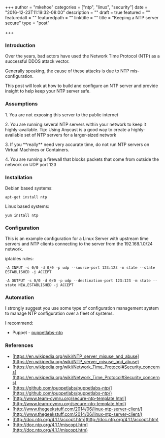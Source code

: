 +++
author = "mkehoe"
categories = ["ntp", "linux", "security"]
date = "2016-12-23T11:19:32-08:00"
description = ""
draft = true
featured = ""
featuredalt = ""
featuredpath = ""
linktitle = ""
title = "Keeping a NTP server secure"
type = "post"

+++
### Introduction

Over the years, bad actors have used the Network Time Protocol (NTP) as a successful DDOS attack vector.

Generally speaking, the cause of these attacks is due to NTP mis-configuration.

This post will look at how to build and configure an NTP server and provide insight to help keep your NTP server safe.

### Assumptions

1\. You are not exposing this server to the public internet

2\. You are running several NTP servers within your network to keep it highly-available. Tip: Using Anycast is a good way to create a highly-available set of NTP servers for a larger-sized network

3\. If you \*\*really\*\* need very accurate time, do not run NTP servers on Virtual Machines or Containers.

4\. You are running a firewall that blocks packets that come from outside the network on UDP port 123

### Installation

Debian based systems:

`apt-get install ntp`

Linux based systems:

`yum install ntp`

### Configuration
This is an example configuration for a Linux Server with upstream time servers and NTP clients connecting to the server from the 192.168.1.0/24 network.
<script src="https://gist.github.com/michael-kehoe/3671aefc504de4895a151532025ff680.js"></script>

iptables rules:

`-A INPUT -s 0/0 -d 0/0 -p udp --source-port 123:123 -m state --state ESTABLISHED -j ACCEPT`

`-A OUTPUT -s 0/0 -d 0/0 -p udp --destination-port 123:123 -m state --state NEW,ESTABLISHED -j ACCEPT`

### Automation

I strongly suggest you use some type of configuration management system to manage NTP configuration over a fleet of systems.

I recommend:

* Puppet - [puppetlabs-ntp](https://github.com/puppetlabs/puppetlabs-ntp)

### References
* [https://en.wikipedia.org/wiki/NTP_server_misuse_and_abuse](https://en.wikipedia.org/wiki/NTP_server_misuse_and_abuse)
* [https://en.wikipedia.org/wiki/Network_Time_Protocol#Security_concerns](https://en.wikipedia.org/wiki/Network_Time_Protocol#Security_concerns)
* [https://github.com/puppetlabs/puppetlabs-ntp/](https://github.com/puppetlabs/puppetlabs-ntp/)
* [http://www.team-cymru.org/secure-ntp-template.html](http://www.team-cymru.org/secure-ntp-template.html)
* [http://www.thegeekstuff.com/2014/06/linux-ntp-server-client/](http://www.thegeekstuff.com/2014/06/linux-ntp-server-client/)
* [http://doc.ntp.org/4.1.1/accopt.htm](http://doc.ntp.org/4.1.1/accopt.htm)
* [http://doc.ntp.org/4.1.1/miscopt.htm](http://doc.ntp.org/4.1.1/miscopt.htm)